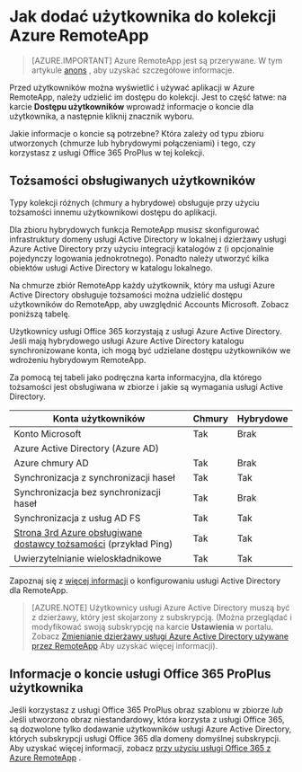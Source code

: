 <properties
    pageTitle="Dodawanie użytkownika do kolekcji Azure RemoteApp | Microsoft Azure"
    description="Dowiedz się, jak dodawać użytkowników do kolekcji Azure RemoteApp"
    services="remoteapp"
    documentationCenter=""
    authors="lizap"
    manager="mbaldwin" />

<tags
    ms.service="remoteapp"
    ms.workload="compute"
    ms.tgt_pltfrm="na"
    ms.devlang="na"
    ms.topic="article"
    ms.date="08/15/2016"
    ms.author="elizapo" />

# <a name="how-to-add-a-user-to-your-azure-remoteapp-collection"></a>Jak dodać użytkownika do kolekcji Azure RemoteApp

> [AZURE.IMPORTANT]
> Azure RemoteApp jest są przerywane. W tym artykule [anons](https://go.microsoft.com/fwlink/?linkid=821148) , aby uzyskać szczegółowe informacje.

Przed użytkowników można wyświetlić i używać aplikacji w Azure RemoteApp, należy udzielić im dostępu do kolekcji. Jest to część łatwe: na karcie **Dostępu użytkowników** wprowadź informacje o koncie dla użytkownika, a następnie kliknij znacznik wyboru.

Jakie informacje o koncie są potrzebne? Która zależy od typu zbioru utworzonych (chmurze lub hybrydowymi połączeniami) i tego, czy korzystasz z usługi Office 365 ProPlus w tej kolekcji.

## <a name="supported-user-identities"></a>Tożsamości obsługiwanych użytkowników

Typy kolekcji różnych (chmury a hybrydowe) obsługuje przy użyciu tożsamości innemu użytkownikowi dostępu do aplikacji.  

Dla zbioru hybrydowych funkcja RemoteApp musisz skonfigurować infrastruktury domeny usługi Active Directory w lokalnej i dzierżawy usługi Azure Active Directory przy użyciu integracji katalogów z (i opcjonalnie pojedynczy logowania jednokrotnego). Ponadto należy utworzyć kilka obiektów usługi Active Directory w katalogu lokalnego.  

Na chmurze zbiór RemoteApp każdy użytkownik, który ma usługi Azure Active Directory obsługuje tożsamości można udzielić dostępu użytkowników do RemoteApp, aby uwzględnić Accounts Microsoft.  Zobacz poniższą tabelę.

Użytkownicy usługi Office 365 korzystają z usługi Azure Active Directory. Jeśli mają hybrydowego usługi Azure Active Directory katalogu synchronizowane konta, ich mogą być udzielane dostępu użytkowników we wdrożeniu hybrydowym RemoteApp.   

Za pomocą tej tabeli jako podręczna karta informacyjna, dla którego tożsamości jest obsługiwana w zbiorze i jakie są wymagania usługi Active Directory.

|Konta użytkowników |Chmury   |Hybrydowe|
|--------------|--------|------|
|Konto Microsoft|     Tak|    Brak|
|Azure Active Directory (Azure AD)| | |
|Azure chmury AD    |Tak    |Brak |
|Synchronizacja z synchronizacji haseł  |Tak    |Tak    |
|Synchronizacja bez synchronizacji haseł|  Tak |Brak |
|Synchronizacja z usług AD FS  |Tak    |Tak    |
|[Strona 3rd Azure obsługiwane dostawcy tożsamości](https://msdn.microsoft.com/library/azure/jj679342.aspx)  (przykład Ping) |Tak    |Tak|
|Uwierzytelnianie wieloskładnikowe    |Tak    |Tak    |

Zapoznaj się z [więcej informacji](remoteapp-ad.md) o konfigurowaniu usługi Active Directory dla RemoteApp.


> [AZURE.NOTE] Użytkownicy usługi Azure Active Directory muszą być z dzierżawy, który jest skojarzony z subskrypcją. (Można przeglądać i modyfikować swoją subskrypcję na karcie **Ustawienia** w portalu. Zobacz [Zmienianie dzierżawy usługi Azure Active Directory używane przez RemoteApp](remoteapp-changetenant.md) Aby uzyskać więcej informacji).

## <a name="office-365-proplus-user-account-information"></a>Informacje o koncie usługi Office 365 ProPlus użytkownika
Jeśli korzystasz z usługi Office 365 ProPlus obraz szablonu w zbiorze *lub* Jeśli utworzono obraz niestandardowy, która korzysta z usługi Office 365, są dozwolone tylko dodawanie użytkowników usługi Azure Active Directory, których subskrypcji usługi Office 365 dla domeny domyślnej subskrypcji. Aby uzyskać więcej informacji, zobacz [przy użyciu usługi Office 365 z Azure RemoteApp](remoteapp-o365.md) .
